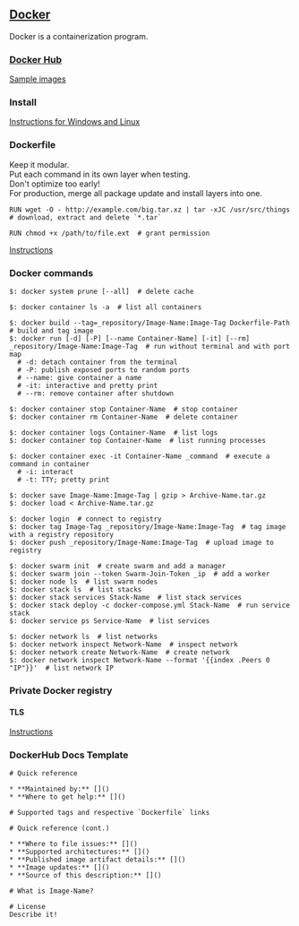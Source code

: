 ## [Docker](https://www.docker.com/resources/what-container)

Docker is a containerization program.  

### [Docker Hub](https://hub.docker.com/)

[Sample images](Docs/Samples/SampleApplications/SamplesHome)

### Install

[Instructions for Windows and Linux](Docs/Guides/GetDocker/DockerEngineCommunity)

### Dockerfile

Keep it modular.  
Put each command in its own layer when testing.  
Don't optimize too early!  
For production, merge all package update and install layers into one.  

```
RUN wget -O - http://example.com/big.tar.xz | tar -xJC /usr/src/things  # download, extract and delete `*.tar`
```

```
RUN chmod +x /path/to/file.ext  # grant permission
```

[Instructions](Docs/Guides/DevelopWithDocker/DevelopAppsOnDocker/DevelopImages/BestPractice)

### Docker commands

```
$: docker system prune [--all]  # delete cache

$: docker container ls -a  # list all containers

$: docker build --tag=_repository/Image-Name:Image-Tag Dockerfile-Path  # build and tag image
$: docker run [-d] [-P] [--name Container-Name] [-it] [--rm] _repository/Image-Name:Image-Tag  # run without terminal and with port map
  # -d: detach container from the terminal
  # -P: publish exposed ports to random ports
  # --name: give container a name
  # -it: interactive and pretty print
  # --rm: remove container after shutdown

$: docker container stop Container-Name  # stop container
$: docker container rm Container-Name  # delete container

$: docker container logs Container-Name  # list logs
$: docker container top Container-Name  # list running processes

$: docker container exec -it Container-Name _command  # execute a command in container
  # -i: interact
  # -t: TTY; pretty print

$: docker save Image-Name:Image-Tag | gzip > Archive-Name.tar.gz
$: docker load < Archive-Name.tar.gz

$: docker login  # connect to registry
$: docker tag Image-Tag _repository/Image-Name:Image-Tag  # tag image with a registry repository
$: docker push _repository/Image-Name:Image-Tag  # upload image to registry

$: docker swarm init  # create swarm and add a manager
$: docker swarm join --token Swarm-Join-Token _ip  # add a worker
$: docker node ls  # list swarm nodes
$: docker stack ls  # list stacks
$: docker stack services Stack-Name  # list stack services
$: docker stack deploy -c docker-compose.yml Stack-Name  # run service stack
$: docker service ps Service-Name  # list services

$: docker network ls  # list networks
$: docker network inspect Network-Name  # inspect network
$: docker network create Network-Name  # create network
$: docker network inspect Network-Name --format '{{index .Peers 0 "IP"}}'  # list network IP
```

### Private Docker registry

#### TLS

[Instructions](Docs/ProductManuals/OpenSourceProjects/DockerRegistry/Recepies/TestInsecureRegistry)  

### DockerHub Docs Template

```
# Quick reference

* **Maintained by:** []()
* **Where to get help:** []()

# Supported tags and respective `Dockerfile` links

# Quick reference (cont.)

* **Where to file issues:** []()
* **Supported architectures:** []()
* **Published image artifact details:** []()
* **Image updates:** []()
* **Source of this description:** []()

# What is Image-Name?

# License
Describe it!
```
